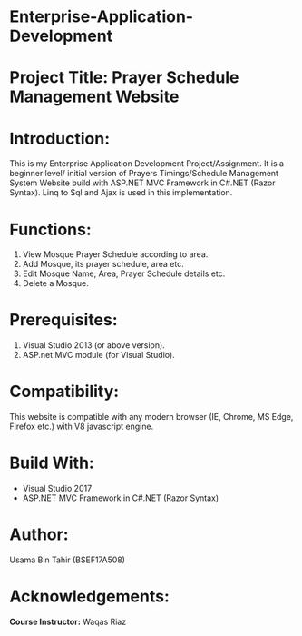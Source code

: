 # Enterprise-Application-Development
# Project Title: Prayer Schedule Management Website
# Introduction:
This is my Enterprise Application Development Project/Assignment. It is a beginner level/ initial version of Prayers Timings/Schedule Management System Website build with ASP.NET MVC Framework in C#.NET (Razor Syntax). Linq to Sql and Ajax is used in this implementation.
# Functions:
1. View Mosque Prayer Schedule according to area.
2. Add Mosque, its prayer schedule, area etc.
3. Edit Mosque Name, Area, Prayer Schedule details etc.
4. Delete a Mosque.
# Prerequisites:
1. Visual Studio 2013 (or above version).
2. ASP.net MVC module (for Visual Studio).
# Compatibility:
This website is compatible with any modern browser (IE, Chrome, MS Edge, Firefox etc.) with V8 javascript engine.
# Build With:
- Visual Studio 2017
- ASP.NET MVC Framework in C#.NET (Razor Syntax)
# Author:
Usama Bin Tahir (BSEF17A508)
# Acknowledgements:
**Course Instructor:** Waqas Riaz
